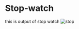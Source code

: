 # Stop-watch
 this is output of stop watch
![stop](https://user-images.githubusercontent.com/87254961/126255175-57538c19-55e4-4b19-bba0-2426dff491cd.png)
